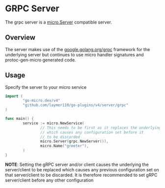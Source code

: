 # GRPC Server

The grpc server is a [micro.Server](https://pkg.go.dev/github.com/asim/go-micro/server#Server) compatible server.

## Overview

The server makes use of the [google.golang.org/grpc](google.golang.org/grpc) framework for the underlying server 
but continues to use micro handler signatures and protoc-gen-micro generated code.

## Usage

Specify the server to your micro service

```go
import (
        "go-micro.dev/v4"
        "github.com/laymer110/go-plugins/v4/server/grpc"
)

func main() {
        service := micro.NewService(
                // This needs to be first as it replaces the underlying server
                // which causes any configuration set before it
                // to be discarded
                micro.Server(grpc.NewServer()),
                micro.Name("greeter"),
        )
}
```
**NOTE**: Setting the gRPC server and/or client causes the underlying the server/client to be replaced which causes any previous configuration set on that server/client to be discarded. It is therefore recommended to set gRPC server/client before any other configuration